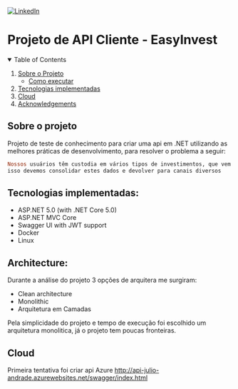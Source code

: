 [![LinkedIn][linkedin-shield]][linkedin-url]

# Projeto de API Cliente - EasyInvest

<details open="open">
  <summary>Table of Contents</summary>
  <ol>
    <li>
      <a href="#sobre-o-projeto">Sobre o Projeto</a>
      <ul>
        <li><a href="#built-with">Como executar</a></li>
      </ul>
    </li>
    <li><a href="#tecnologias-implementadas">Tecnologias implementadas</a></li>
    <li><a href="#cloud">Cloud</a></li>
    <li><a href="#acknowledgements">Acknowledgements</a></li>
  </ol>
</details>

<!--#about-the-project-->
## Sobre o projeto

Projeto de teste de conhecimento para criar uma api em .NET utilizando as melhores práticas de desenvolvimento, para resolver o 
problema a seguir: 

```ruby
Nossos usuários têm custodia em vários tipos de investimentos, que vem de serviços distintos, para
isso devemos consolidar estes dados e devolver para canais diversos
```

## Tecnologias implementadas:

- ASP.NET 5.0 (with .NET Core 5.0)
- ASP.NET MVC Core 
- Swagger UI with JWT support
- Docker
- Linux


## Architecture:

Durante a análise do projeto 3 opções de arquitera me surgiram: 

+ Clean architecture
+ Monolithic
+ Arquitetura em Camadas 
 
Pela simplicidade do projeto e tempo de execução foi escolhido um arquitetura monolitica, já o projeto tem poucas fronteiras.


## Cloud 

Primeira tentativa foi criar api Azure
http://api-julio-andrade.azurewebsites.net/swagger/index.html


[linkedin-url]: https://www.linkedin.com/in/julio-andrade-0b740469/
[linkedin-shield]: https://img.shields.io/badge/-LinkedIn-black.svg?style=for-the-badge&logo=linkedin&colorB=555

